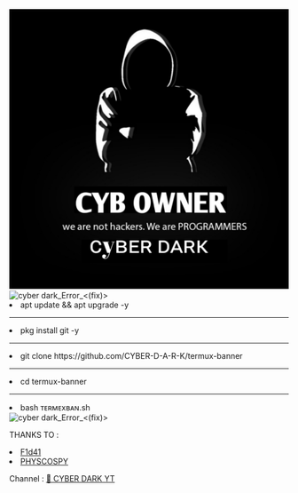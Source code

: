 <img src="https://github.com/CYBER-D-A-R-K/termux-banner/blob/Main/20220613_225259.jpg" alt="CYBER-D-A-R-K">
<img src="https://camo.githubusercontent.com/71b837571c48af3aa60a73dbc9d5936aa359d78efbfa8a6743cbbbc16b80ef4d/68747470733a2f2f63646e2e646973636f72646170702e636f6d2f6174746163686d656e74732f3830353930323039333930363630383138362f3830353931333937323533353539303932322f74656e6f722e676966" alt="cyber dark_Error_<(fix)>">

<li>apt update && apt upgrade -y</li> <!-- cyber dark -->
<hr>
<li>pkg install git -y</li> <!-- cyber dark -->
<hr>
<li>git clone https://github.com/CYBER-D-A-R-K/termux-banner</li> <!-- cyber dark -->
<hr>
<li>cd termux-banner </li> <!-- cyber dark -->
<hr>
<li>bash ᴛᴇʀᴍᴇxʙᴀɴ.sh </li> <!-- cyber dark -->
<img src="https://camo.githubusercontent.com/71b837571c48af3aa60a73dbc9d5936aa359d78efbfa8a6743cbbbc16b80ef4d/68747470733a2f2f63646e2e646973636f72646170702e636f6d2f6174746163686d656e74732f3830353930323039333930363630383138362f3830353931333937323533353539303932322f74656e6f722e676966" alt="cyber dark_Error_<(fix)>">

THANKS TO :

<li><a href="https://github.com/F1d41">F1d41</a></li>
<li><a href="https://github.com/PHYSCOSPY">PHYSCOSPY</a></li>


Channel :
<a href="https://youtube.com/channel/UCKZ96oQF2l_2csD4rDtwY-g">🚫 CYBER DARK YT</a>

